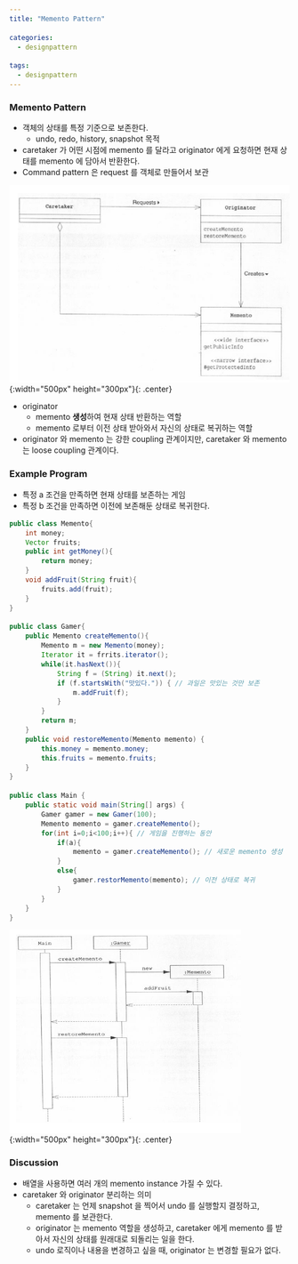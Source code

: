 ```yaml
---
title: "Memento Pattern"

categories:
  - designpattern

tags:
  - designpattern
---
```


### Memento Pattern
- 객체의 상태를 특정 기준으로 보존한다.
  - undo, redo, history, snapshot 목적
- caretaker 가 어떤 시점에 memento 를 달라고 originator 에게 요청하면 현재 상태를 memento 에 담아서 반환한다.
- Command pattern 은 request 를 객체로 만들어서 보관


![Validation](/assets/images/mementoc.PNG){:width="500px" height="300px"}{: .center}

- originator 
  - memento **생성**하여 현재 상태 반환하는 역할
  - memento 로부터 이전 상태 받아와서 자신의 상태로 복귀하는 역할
- originator 와 memento 는 강한 coupling 관계이지만, caretaker 와 memento 는 loose coupling 관계이다.


### Example Program
- 특정 a 조건을 만족하면 현재 상태를 보존하는 게임
- 특정 b 조건을 만족하면 이전에 보존해둔 상태로 복귀한다.


```java
public class Memento{
    int money;
    Vector fruits;
    public int getMoney(){
        return money;
    }
    void addFruit(String fruit){
        fruits.add(fruit);
    }
}

public class Gamer{
    public Memento createMemento(){
        Memento m = new Memento(money);
        Iterator it = frrits.iterator();
        while(it.hasNext()){
            String f = (String) it.next();
			if (f.startsWith("맛있다.")) { // 과일은 맛있는 것만 보존
				m.addFruit(f);
			}
        }
        return m;
    }
    public void restoreMemento(Memento memento) { 
		this.money = memento.money;
		this.fruits = memento.fruits;
	}
}

public class Main {
    public static void main(String[] args) {
        Gamer gamer = new Gamer(100); 
        Memento memento = gamer.createMemento();
        for(int i=0;i<100;i++){ // 게임을 진행하는 동안
            if(a){
                memento = gamer.createMemento(); // 새로운 memento 생성
            }
            else{
                gamer.restorMemento(memento); // 이전 상태로 복귀
            }
        }
    }
}

```

![Validation](/assets/images/mementos.PNG){:width="500px" height="300px"}{: .center}


### Discussion
- 배열을 사용하면 여러 개의 memento instance 가질 수 있다.
- caretaker 와 originator 분리하는 의미
  - caretaker 는 언제 snapshot 을 찍어서 undo 를 실행할지 결정하고, memento 를 보관한다.
  - originator 는 memento 역할을 생성하고, caretaker 에게 memento 를 받아서 자신의 상태를 원래대로 되돌리는 일을 한다.
  - undo 로직이나 내용을 변경하고 싶을 때, originator 는 변경할 필요가 없다.
